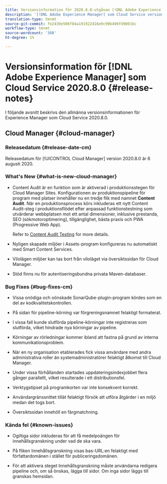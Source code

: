 ```yaml
---
title: Versionsinformation för 2020.8.0-utgåvan [!DNL Adobe Experience Manager] av en Cloud Service.
description: '[!DNL Adobe Experience Manager] som Cloud Service versionsinformation för 2020.8.0.'
translation-type: tm+mt
source-git-commit: fe2439e506f84a191922416e9c99b496fd90016c
workflow-type: tm+mt
source-wordcount: '368'
ht-degree: 1%

---
```



# Versionsinformation för [!DNL Adobe Experience Manager] som Cloud Service 2020.8.0 {#release-notes}

I följande avsnitt beskrivs den allmänna versionsinformationen för Experience Manager som Cloud Service 2020.8.0.

## Cloud Manager {#cloud-manager}

### Releasedatum {#release-date-cm}

Releasedatum för [!UICONTROL Cloud Manager] version 2020.8.0 är 6 augusti 2020.

### What&#39;s New {#what-is-new-cloud-manager}

* Content Audit är en funktion som är aktiverad i produktionsstegen för Cloud Manager Sites. Konfigurationen av produktionspipeline för program med platser innehåller nu en tredje flik med namnet **Content Audit**. När en produktionsprocess körs inkluderas ett nytt Content Audit-steg i produktionsflödet efter anpassad funktionstestning som utvärderar webbplatsen mot ett antal dimensioner, inklusive prestanda, SEO (sökmotoroptimering), tillgänglighet, bästa praxis och PWA (Progressive Web App).

   Refer to [Content Audit Testing](/help/implementing/developing/introduction/understand-test-results.md#content-audit-testing) for more details.

* Nyligen skapade miljöer i Assets-program konfigureras nu automatiskt med Smart Content Services.

* Vilolägen miljöer kan tas bort från viloläget via översiktssidan för Cloud Manager.

* Stöd finns nu för autentiseringsbundna privata Maven-databaser.

### Bug Fixes {#bug-fixes-cm}

* Vissa onödiga och oönskade SonarQube-plugin-program kördes som en del av kodkvalitetskontrollen.

* På sidan för pipeline-körning var förgreningsnamnet felaktigt formaterat.

* I vissa fall kunde slutförda pipeline-körningar inte registreras som slutförda, vilket hindrade nya körningar av pipeline.

* Körningar av rörledningar kommer ibland att fastna på grund av interna kommunikationsproblem.

* När en ny organisation etablerades fick vissa användare med andra administrativa roller än systemadministratörer felaktigt åtkomst till Cloud Manager.

* Under vissa förhållanden startades uppdateringsindexjobbet flera gånger parallellt, vilket resulterade i ett distributionsfel.

* Verktygstipset på programkorten var inte konsekvent korrekt.

* Användargränssnittet tillät felaktigt försök att utföra åtgärder i en miljö medan det togs bort.

* Översiktssidan innehöll en färgmatchning.

### Kända fel {#known-issues}

* Ogiltiga sidor inkluderas för att få medelpoängen för innehållsgranskning under vad de ska vara.

* På fliken Innehållsgranskning visas bas-URL:en felaktigt med författardomänen i stället för publiceringsdomänen.

* För att aktivera steget Innehållsgranskning måste användarna redigera pipeline och, om så önskas, lägga till sidor. Om inga sidor läggs till granskas hemsidan.

